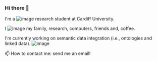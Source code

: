 ### Hi there 👋



 I'm a ![image](https://user-images.githubusercontent.com/57564713/185811653-8749abd3-ea84-4ef1-9790-9d0f06503dd8.png)
 research student at Cardiff University.

I ![image](https://user-images.githubusercontent.com/57564713/185811691-c49dc6be-41cb-49b3-8258-1ce1c0b4d668.png) my family, research, computers, friends and, coffee. 


 I'm currently working on semantic data integration (i.e., ontologies and linked data).
 ![image](https://user-images.githubusercontent.com/57564713/185811715-03aae6c5-f472-4563-b444-b0893fc2e123.png)


📫 How to contact me: send me an email!
